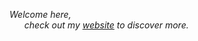 *Welcome here, <br>
&nbsp;&nbsp;&nbsp;&nbsp;&nbsp; check out my [website](https://carminemnc.github.io) to discover more.*


